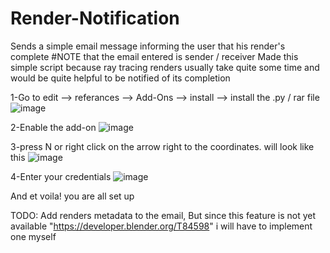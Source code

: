 # Render-Notification
Sends a simple email message informing the user that his render's complete
#NOTE that the email entered is sender / receiver
Made this simple script because ray tracing renders usually take quite some time and would be quite helpful to be notified of its completion

1-Go to edit --> referances --> Add-Ons --> install --> install the .py / rar file 
![image](https://user-images.githubusercontent.com/72511000/164324710-3e163a10-a672-4523-b966-80eb54111a79.png)

2-Enable the add-on
![image](https://user-images.githubusercontent.com/72511000/164324993-4bf3578f-4600-4f57-8d63-b5bae3effe3a.png)

3-press N or right click on the arrow right to the coordinates. will look like this
![image](https://user-images.githubusercontent.com/72511000/164325081-5de63354-6ddf-429f-99c3-2e9ab3b99eb9.png)

4-Enter your credentials
![image](https://user-images.githubusercontent.com/72511000/164325345-e36aa42e-c461-44d4-b51e-a16e569ce52c.png)

And et voila!
you are all set up

TODO:
    Add renders metadata to the email, But since this feature is not yet available "https://developer.blender.org/T84598" i will have to implement one myself
